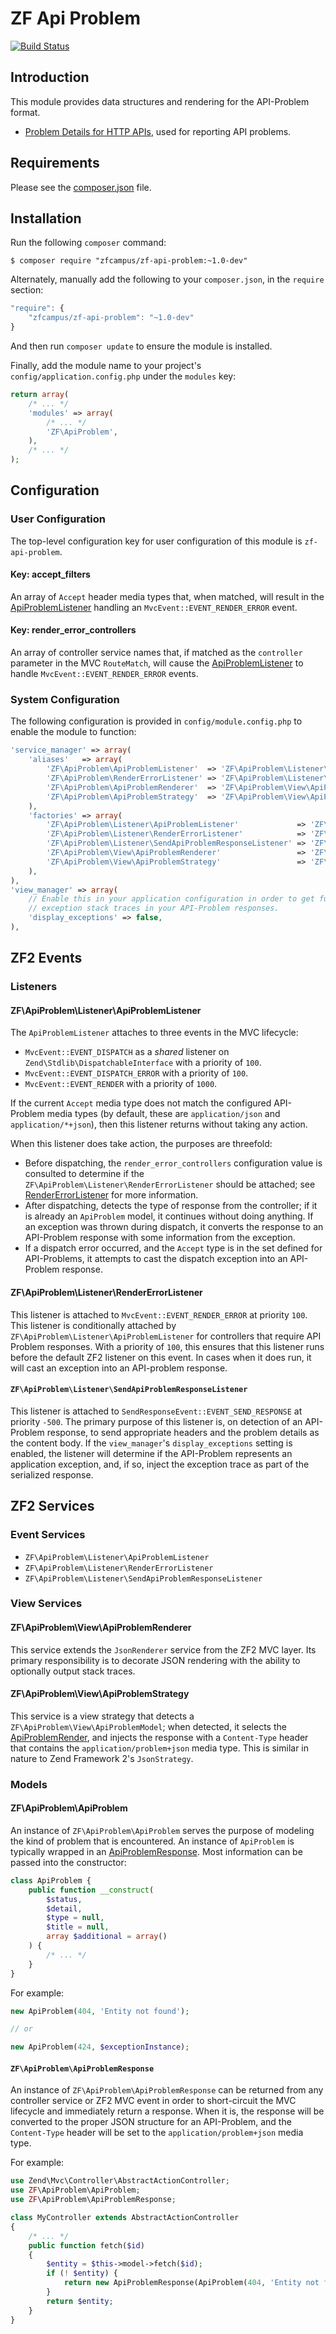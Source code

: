 ZF Api Problem
==============

[![Build Status](https://travis-ci.org/zfcampus/zf-api-problem.png)](https://travis-ci.org/zfcampus/zf-api-problem)

Introduction
------------

This module provides data structures and rendering for the API-Problem format.

- [Problem Details for HTTP APIs](http://tools.ietf.org/html/draft-nottingham-http-problem-06),
  used for reporting API problems.

Requirements
------------
  
Please see the [composer.json](composer.json) file.

Installation
------------

Run the following `composer` command:

```console
$ composer require "zfcampus/zf-api-problem:~1.0-dev"
```

Alternately, manually add the following to your `composer.json`, in the `require` section:

```javascript
"require": {
    "zfcampus/zf-api-problem": "~1.0-dev"
}
```

And then run `composer update` to ensure the module is installed.

Finally, add the module name to your project's `config/application.config.php` under the `modules`
key:

```php
return array(
    /* ... */
    'modules' => array(
        /* ... */
        'ZF\ApiProblem',
    ),
    /* ... */
);
```

Configuration
-------------

### User Configuration

The top-level configuration key for user configuration of this module is `zf-api-problem`.

#### Key: accept_filters

An array of `Accept` header media types that, when matched, will result in the
[ApiProblemListener](#zfapiproblemlistenerapiproblemlistener) handling an
`MvcEvent::EVENT_RENDER_ERROR` event.

#### Key: render_error_controllers

An array of controller service names that, if matched as the `controller` parameter in the MVC
`RouteMatch`, will cause the [ApiProblemListener](#zfapiproblemlistenerapiproblemlistener) to handle 
`MvcEvent::EVENT_RENDER_ERROR` events.

### System Configuration

The following configuration is provided in `config/module.config.php` to enable the module to
function:

```php
'service_manager' => array(
    'aliases'   => array(
        'ZF\ApiProblem\ApiProblemListener'  => 'ZF\ApiProblem\Listener\ApiProblemListener',
        'ZF\ApiProblem\RenderErrorListener' => 'ZF\ApiProblem\Listener\RenderErrorListener',
        'ZF\ApiProblem\ApiProblemRenderer'  => 'ZF\ApiProblem\View\ApiProblemRenderer',
        'ZF\ApiProblem\ApiProblemStrategy'  => 'ZF\ApiProblem\View\ApiProblemStrategy',
    ),
    'factories' => array(
        'ZF\ApiProblem\Listener\ApiProblemListener'             => 'ZF\ApiProblem\Factory\ApiProblemListenerFactory',
        'ZF\ApiProblem\Listener\RenderErrorListener'            => 'ZF\ApiProblem\Factory\RenderErrorListenerFactory',
        'ZF\ApiProblem\Listener\SendApiProblemResponseListener' => 'ZF\ApiProblem\Factory\SendApiProblemResponseListenerFactory',
        'ZF\ApiProblem\View\ApiProblemRenderer'                 => 'ZF\ApiProblem\Factory\ApiProblemRendererFactory',
        'ZF\ApiProblem\View\ApiProblemStrategy'                 => 'ZF\ApiProblem\Factory\ApiProblemStrategyFactory',
    ),
),
'view_manager' => array(
    // Enable this in your application configuration in order to get full
    // exception stack traces in your API-Problem responses.
    'display_exceptions' => false,
),
```

ZF2 Events
----------

### Listeners

#### ZF\ApiProblem\Listener\ApiProblemListener

The `ApiProblemListener` attaches to three events in the MVC lifecycle:

- `MvcEvent::EVENT_DISPATCH` as a _shared_ listener on `Zend\Stdlib\DispatchableInterface` with a
  priority of `100`.
- `MvcEvent::EVENT_DISPATCH_ERROR` with a priority of `100`.
- `MvcEvent::EVENT_RENDER` with a priority of `1000`.

If the current `Accept` media type does not match the configured API-Problem media types (by
default, these are `application/json` and `application/*+json`), then this listener returns without
taking any action.

When this listener does take action, the purposes are threefold:

- Before dispatching, the `render_error_controllers` configuration value is consulted to determine
  if the `ZF\ApiProblem\Listener\RenderErrorListener` should be attached; see
  [RenderErrorListener](#rendererrorlistener) for more information.
- After dispatching, detects the type of response from the controller; if it is already an
  `ApiProblem` model, it continues without doing anything. If an exception was thrown during
  dispatch, it converts the response to an API-Problem response with some information from the
  exception.
- If a dispatch error occurred, and the `Accept` type is in the set defined for API-Problems, it
  attempts to cast the dispatch exception into an API-Problem response.

#### ZF\ApiProblem\Listener\RenderErrorListener

This listener is attached to `MvcEvent::EVENT_RENDER_ERROR` at priority `100`.  This listener is
conditionally attached by `ZF\ApiProblem\Listener\ApiProblemListener` for controllers that require
API Problem responses.  With a priority of `100`, this ensures that this listener runs before the
default ZF2 listener on this event. In cases when it does run, it will cast an exception into an
API-problem response.

#### `ZF\ApiProblem\Listener\SendApiProblemResponseListener`

This listener is attached to `SendResponseEvent::EVENT_SEND_RESPONSE` at priority `-500`.  The
primary purpose of this listener is, on detection of an API-Problem response, to send appropriate
headers and the problem details as the content body. If the `view_manager`'s `display_exceptions`
setting is enabled, the listener will determine if the API-Problem represents an application
exception, and, if so, inject the exception trace as part of the serialized response.

ZF2 Services
------------

### Event Services

- `ZF\ApiProblem\Listener\ApiProblemListener`
- `ZF\ApiProblem\Listener\RenderErrorListener`
- `ZF\ApiProblem\Listener\SendApiProblemResponseListener`

### View Services

#### ZF\ApiProblem\View\ApiProblemRenderer

This service extends the `JsonRenderer` service from the ZF2 MVC layer.  Its primary responsibility
is to decorate JSON rendering with the ability to optionally output stack traces.

#### ZF\ApiProblem\View\ApiProblemStrategy

This service is a view strategy that detects a `ZF\ApiProblem\View\ApiProblemModel`; when detected,
it selects the [ApiProblemRender](#zfapiproblemviewapiproblemrenderer), and injects the response
with a `Content-Type` header that contains the `application/problem+json` media type. This is
similar in nature to Zend Framework 2's `JsonStrategy`.

### Models

#### ZF\ApiProblem\ApiProblem

An instance of `ZF\ApiProblem\ApiProblem` serves the purpose of modeling the kind of problem that is
encountered.  An instance of `ApiProblem` is typically wrapped in an
[ApiProblemResponse](#zfapiproblemapiproblemresponse). Most information can be passed into the
constructor:

```php
class ApiProblem {
    public function __construct(
        $status,
        $detail,
        $type = null,
        $title = null,
        array $additional = array()
    ) {
        /* ... */
    }
}
```

For example:

```php
new ApiProblem(404, 'Entity not found');

// or

new ApiProblem(424, $exceptionInstance);
```

#### `ZF\ApiProblem\ApiProblemResponse`

An instance of `ZF\ApiProblem\ApiProblemResponse` can be returned from any controller service or ZF2
MVC event in order to short-circuit the MVC lifecycle and immediately return a response. When it
is, the response will be converted to the proper JSON structure for an API-Problem, and the
`Content-Type` header will be set to the `application/problem+json` media type.

For example:

```php
use Zend\Mvc\Controller\AbstractActionController;
use ZF\ApiProblem\ApiProblem;
use ZF\ApiProblem\ApiProblemResponse;

class MyController extends AbstractActionController
{
    /* ... */
    public function fetch($id)
    {
        $entity = $this->model->fetch($id);
        if (! $entity) {
            return new ApiProblemResponse(ApiProblem(404, 'Entity not found'));
        }
        return $entity;
    }
}
```
